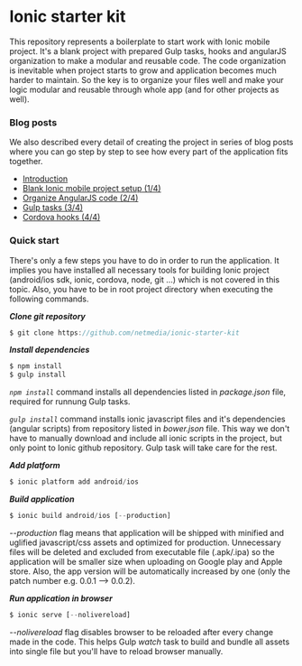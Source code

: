 # Ionic starter kit

This repository represents a boilerplate to start work with Ionic mobile project. It's a blank project with prepared Gulp tasks, hooks and angularJS organization to make a modular and reusable code.
The code organization is inevitable when project starts to grow and application becomes much harder to maintain. So the key is to organize your files well and make your logic modular and reusable through whole app (and for other projects as well).

### Blog posts
We also described every detail of creating the project in series of blog posts where you can go step by step to see how every part of the application fits together.
- [Introduction](http://netmedia.io/mobile-development/4-steps-to-properly-set-mobile-app-project-using-ionic-framework-introduction_5356)
- [Blank Ionic mobile project setup (1/4)](hhttp://netmedia.io/mobile-development/blank-ionic-mobile-project-setup_5392)
- [Organize AngularJS code (2/4)](http://netmedia.io/mobile-development/organize-angularjs-code-mobile-app-project-ionic-framework_5413)
- [Gulp tasks (3/4)](http://netmedia.io/mobile-development/gulp-tasks-34-steps-to-properly-set-mobile-app-project-using-ionic-framework_5420)
- [Cordova hooks (4/4)](http://netmedia.io/mobile-development/cordova-hooks-properly-set-mobile-app-project-using-ionic-framework_5433)

### Quick start
There's only a few steps you have to do in order to run the application. It implies you have installed all necessary tools for building Ionic project (android/ios sdk, ionic, cordova, node, git ...) which is not covered in this topic. Also, you have to be in root project directory when executing the following commands.

***Clone git repository***
```javascript
$ git clone https://github.com/netmedia/ionic-starter-kit
```

***Install dependencies***
```javascript
$ npm install
$ gulp install
```

*```npm install```* command installs all dependencies listed in *package.json* file, required for runnung Gulp tasks.

*```gulp install```* command installs ionic javascript files and it's dependencies (angular scripts) from repository listed in *bower.json* file. This way we don't have to manually download and include all ionic scripts in the project, but only point to Ionic github repository. Gulp task will take care for the rest.

***Add platform***
```javascript
$ ionic platform add android/ios
```

***Build application***
```javascript
$ ionic build android/ios [--production]
```

*--production* flag means that application will be shipped with minified and uglified javascript/css assets and optimized for production. Unnecessary files will be deleted and excluded from executable file (.apk/.ipa) so the application will be smaller size when uploading on Google play and Apple store. Also, the app version will be automatically increased by one (only the patch number e.g. 0.0.1 --> 0.0.2).

***Run application in browser***
```javascript
$ ionic serve [--nolivereload]
```

*--nolivereload* flag disables browser to be reloaded after every change made in the code. This helps Gulp *watch* task to build and bundle all assets into single file but you'll have to reload browser manually.